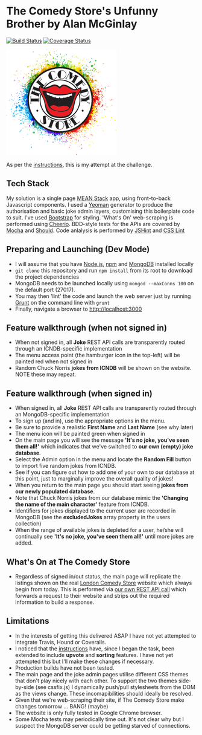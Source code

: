 # The Comedy Store's Unfunny Brother by Alan McGinlay

[![Build Status](https://travis-ci.org/amcginlay/comedystore.svg?branch=master)](https://travis-ci.org/amcginlay/comedystore)
[![Coverage Status](https://coveralls.io/repos/github/amcginlay/comedystore/badge.svg?branch=master)](https://coveralls.io/github/amcginlay/comedystore?branch=master)

![Comedy Store Logo](https://raw.githubusercontent.com/amcginlay/comedystore/master/public/modules/core/img/brand/logo.png)

As per the [instructions](https://github.com/makersacademy/comedy_api_tech_test), this is my attempt at the challenge.

## Tech Stack
My solution is a single page [MEAN Stack](http://mean.io) app, using front-to-back Javascript components.  I used a [Yeoman](http://yeoman.io) generator to produce the authorisation and basic joke admin layers, customising this boilerplate code to suit.  I've used [Bootstrap](http://getbootstrap) for styling.  'What's On' web-scraping is performed using [Cheerio](http://cheeriojs.github.io/cheerio/).  BDD-style tests for the APIs are covered by [Mocha](http://mochajs.org/) and [Should](https://github.com/shouldjs/should.js).  Code anlalysis is performed by [JSHint](http://jshint.com/) and [CSS Lint](http://csslint.net/)

## Preparing and Launching (Dev Mode)
* I will assume that you have [Node.js](https://nodejs.org/), [npm](https://www.npmjs.com/) and [MongoDB](https://www.mongodb.org/) installed locally
* `git clone` this repository and run `npm install` from its root to download the project dependencies
* MongoDB needs to be launched locally using `mongod --maxConns 100` on the default port (27017).
* You may then 'lint' the code and launch the web server just by running [Grunt](http://gruntjs.com/) on the command line with `grunt`
* Finally, navigate a browser to [http://localhost:3000](http://localhost:3000)

## Feature walkthrough (when not signed in)
* When not signed in, all **Joke** REST API calls are transparently routed through an ICNDB-specific implementation
* The menu access point (the hamburger icon in the top-left) will be painted red when not signed in
* Random Chuck Norris **jokes from ICNDB** will be shown on the website.  NOTE these may repeat.

## Feature walkthrough (when signed in)
* When signed in, all **Joke** REST API calls are transparently routed through an MongoDB-specific implementation
* To sign up (and in), use the appropriate options in the menu.
* Be sure to provide a realistic **First Name** and **Last Name** (see why later)
* The menu icon will be painted green when signed in
* On the main page you will see the message **'It's no joke, you've seen them all!'** which indicates that we've switched to **our own (empty) joke database**.
* Select the Admin option in the menu and locate the **Random Fill** button to import five random jokes from ICNDB.
* See if you can figure out how to add one of your own to our database at this point, just to marginally improve the overall quality of jokes!
* When you return to the main page you should start seeing **jokes from our newly populated database**.
* Note that Chuck Norris jokes from our database mimic the **'Changing the name of the main character'** feature from ICNDB.
* Identifiers for jokes displayed to the current user are recorded in MongoDB (see the **excludedJokes** array property in the users collection)
* When the range of available jokes is depleted for a user, he/she will continually see **'It's no joke, you've seen them all!'** until more jokes are added.

## What's On at The Comedy Store
* Regardless of signed in/out status, the main page will replicate the listings shown on the real [London Comedy Store](http://thecomedystore.co.uk/london/) website which always begin from today.  This is performed via [our own REST API call](http://localhost:3000/whatson) which forwards a request to their website and strips out the required information to build a response.

## Limitations
* In the interests of getting this delivered ASAP I have not yet attempted to integrate Travis, Hound or Coveralls.
* I noticed that the [instructions](https://github.com/makersacademy/comedy_api_tech_test) have, since I began the task, been extended to include **upvote** and **sorting** features.  I have not yet attempted this but I'll make these changes if necessary.
* Production builds have not been tested.
* The main page and the joke admin pages utilise different CSS themes that don't play nicely with each other.  To support the two themes side-by-side (see cssfix.js) I dynamically push/pull stylesheets from the DOM as the views change.  These incomapibilities should ideally be resolved.
* Given that we're web-scraping their site, if The Comedy Store make changes tomorrow ... BANG! (maybe)
* The website is only fully tested in Google Chrome browser.
* Some Mocha tests may periodically time out.  It's not clear why but I suspect the MongoDB server could be getting starved of connections.
